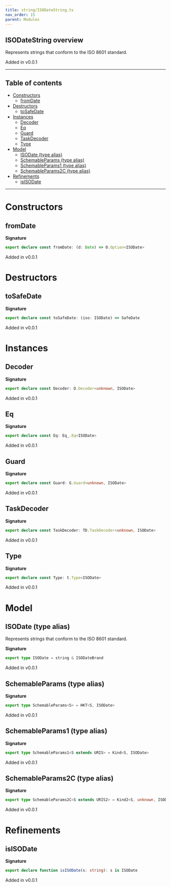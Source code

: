 ```yaml
---
title: string/ISODateString.ts
nav_order: 15
parent: Modules
---
```


## ISODateString overview

Represents strings that conform to the ISO 8601 standard.

Added in v0.0.1

---

<h2 class="text-delta">Table of contents</h2>

- [Constructors](#constructors)
  - [fromDate](#fromdate)
- [Destructors](#destructors)
  - [toSafeDate](#tosafedate)
- [Instances](#instances)
  - [Decoder](#decoder)
  - [Eq](#eq)
  - [Guard](#guard)
  - [TaskDecoder](#taskdecoder)
  - [Type](#type)
- [Model](#model)
  - [ISODate (type alias)](#isodate-type-alias)
  - [SchemableParams (type alias)](#schemableparams-type-alias)
  - [SchemableParams1 (type alias)](#schemableparams1-type-alias)
  - [SchemableParams2C (type alias)](#schemableparams2c-type-alias)
- [Refinements](#refinements)
  - [isISODate](#isisodate)

---

# Constructors

## fromDate

**Signature**

```ts
export declare const fromDate: (d: Date) => O.Option<ISODate>
```

Added in v0.0.1

# Destructors

## toSafeDate

**Signature**

```ts
export declare const toSafeDate: (iso: ISODate) => SafeDate
```

Added in v0.0.1

# Instances

## Decoder

**Signature**

```ts
export declare const Decoder: D.Decoder<unknown, ISODate>
```

Added in v0.0.1

## Eq

**Signature**

```ts
export declare const Eq: Eq_.Eq<ISODate>
```

Added in v0.0.1

## Guard

**Signature**

```ts
export declare const Guard: G.Guard<unknown, ISODate>
```

Added in v0.0.1

## TaskDecoder

**Signature**

```ts
export declare const TaskDecoder: TD.TaskDecoder<unknown, ISODate>
```

Added in v0.0.1

## Type

**Signature**

```ts
export declare const Type: t.Type<ISODate>
```

Added in v0.0.1

# Model

## ISODate (type alias)

Represents strings that conform to the ISO 8601 standard.

**Signature**

```ts
export type ISODate = string & ISODateBrand
```

Added in v0.0.1

## SchemableParams (type alias)

**Signature**

```ts
export type SchemableParams<S> = HKT<S, ISODate>
```

Added in v0.0.1

## SchemableParams1 (type alias)

**Signature**

```ts
export type SchemableParams1<S extends URIS> = Kind<S, ISODate>
```

Added in v0.0.1

## SchemableParams2C (type alias)

**Signature**

```ts
export type SchemableParams2C<S extends URIS2> = Kind2<S, unknown, ISODate>
```

Added in v0.0.1

# Refinements

## isISODate

**Signature**

```ts
export declare function isISODate(s: string): s is ISODate
```

Added in v0.0.1
